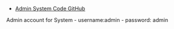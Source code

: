 - [Admin System Code GitHub](https://github.com/Nick-liu666/vsbp_Admin)

Admin account for System - username:admin - password: admin
